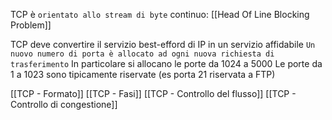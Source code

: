 TCP è `orientato allo stream di byte` continuo: [[Head Of Line Blocking Problem]]

TCP deve convertire il servizio best-efford di IP in un servizio affidabile
`Un nuovo numero di porta è allocato ad ogni nuova richiesta di trasferimento`
In particolare si allocano le porte da 1024 a 5000
Le porte da 1 a 1023 sono tipicamente riservate (es porta 21 riservata a FTP)

[[TCP - Formato]]
[[TCP - Fasi]]
[[TCP - Controllo del flusso]]
[[TCP - Controllo di congestione]]
